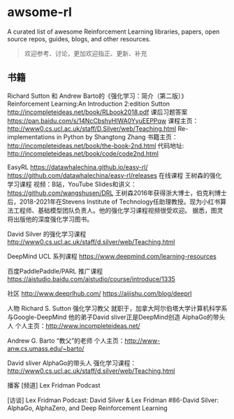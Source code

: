 # awsome-rl
A curated list of awesome Reinforcement Learning libraries, papers, open source repos, guides, blogs, and other resources.

> 欢迎参考、讨论，更加欢迎指正、更新、补充

## 书籍
Richard Sutton 和 Andrew Barto的《强化学习：简介（第二版）》
Reinforcement Learning:An Introduction 2:edition Sutton http://incompleteideas.net/book/RLbook2018.pdf
课后习题答案 https://pan.baidu.com/s/14NcCbshyHlWA0YyuEEPPqw
课程主页：http://www0.cs.ucl.ac.uk/staff/D.Silver/web/Teaching.html
Re-implementations in Python by Shangtong Zhang
书籍主页：http://incompleteideas.net/book/the-book-2nd.html
代码地址: http://incompleteideas.net/book/code/code2nd.html
 
EasyRL
https://datawhalechina.github.io/easy-rl/
https://github.com/datawhalechina/easy-rl/releases
在线课程
王树森的强化学习课程
视频：B站，YouTube
Slides和讲义： https://github.com/wangshusen/DRL 
王树森2016年获得浙大博士，伯克利博士后，2018-2021年在Stevens Institute of Technology任助理教授。现为小红书算法工程师、基础模型团队负责人。他的强化学习课程视频很受欢迎。
据悉，图灵将出版他的深度强化学习图书。
 
David Silver 的强化学习课程
http://www0.cs.ucl.ac.uk/staff/d.silver/web/Teaching.html
 
DeepMind UCL 系列课程
https://www.deepmind.com/learning-resources
 
百度PaddlePaddle/PARL 推广课程
https://aistudio.baidu.com/aistudio/course/introduce/1335
 
社区
http://www.deeprlhub.com/
https://aijishu.com/blog/deeprl
 
人物
Richard S. Sutton
强化学习教父 
就职于，加拿大阿尔伯塔大学计算机科学系与Google-DeepMind
他的弟子David sliver正是DeepMind创造 AlphaGo的带头人
个人主页：http://www.incompleteideas.net/
 
Andrew G. Barto
“教父”的老师
个人主页：http://www-anw.cs.umass.edu/~barto/
 
David sliver
AlphaGo的带头人
强化学习课程： http://www0.cs.ucl.ac.uk/staff/d.silver/web/Teaching.html

播客
[频道] Lex Fridman Podcast

[访谈] Lex Fridman Podcast: David Silver & Lex Fridman
#86-David Silver: AlphaGo, AlphaZero, and Deep Reinforcement Learning
